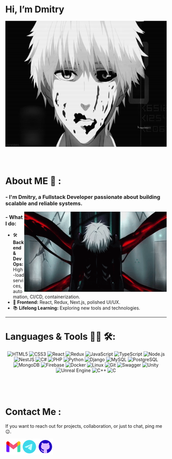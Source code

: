 # Hi, I’m Dmitry

<div align="center">
<img height="393" width="700" alt="GIF" align="center" src="https://github.com/DhimanMi/DhimanMi/blob/main/assets/gifs/fc1c8c233f91166d9fbcd2a93abdf207.gif">
</div>

</br>
</br>
</br>

# About ME 💬 :

### - I'm Dmitry, a **Fullstack Developer** passionate about building scalable and reliable systems.  

<img height="250" width="445" alt="GIF" align="right" src="https://github.com/DhimanMi/DhimanMi/blob/main/assets/gifs/998b33db7472d830d8585370a58165ea.gif">

### - What I do:  
- 🛠 **Backend & DevOps:** High-load services, automation, CI/CD, containerization.  
- 🎨 **Frontend:** React, Redux, Next.js, polished UI/UX.  
- 📚 **Lifelong Learning:** Exploring new tools and technologies.  

---

# Languages & Tools 👨‍💻 🛠:

<p align="center">
<!-- Frontend -->
<img src="https://img.shields.io/badge/HTML5-E34F26?style=for-the-badge&logo=html5&logoColor=white" alt="HTML5" height="40">
<img src="https://img.shields.io/badge/CSS3-1572B6?style=for-the-badge&logo=css3&logoColor=white" alt="CSS3" height="40">
<img src="https://img.shields.io/badge/React-20232A?style=for-the-badge&logo=react&logoColor=61DAFB" alt="React" height="40">
<img src="https://img.shields.io/badge/Redux-764ABC?style=for-the-badge&logo=redux&logoColor=white" alt="Redux" height="40">
<img src="https://img.shields.io/badge/JavaScript-F7DF1E?style=for-the-badge&logo=javascript&logoColor=black" alt="JavaScript" height="40">
<img src="https://img.shields.io/badge/TypeScript-3178C6?style=for-the-badge&logo=typescript&logoColor=white" alt="TypeScript" height="40">

<!-- Backend -->
<img src="https://img.shields.io/badge/Node.js-43853D?style=for-the-badge&logo=node.js&logoColor=white" alt="Node.js" height="40">
<img src="https://img.shields.io/badge/NestJS-E0234E?style=for-the-badge&logo=nestjs&logoColor=white" alt="NestJS" height="40">
<img src="https://img.shields.io/badge/C%23-239120?style=for-the-badge&logo=csharp&logoColor=white" alt="C#" height="40">
<img src="https://img.shields.io/badge/PHP-777BB4?style=for-the-badge&logo=php&logoColor=white" alt="PHP" height="40">
<img src="https://img.shields.io/badge/Python-3776AB?style=for-the-badge&logo=python&logoColor=white" alt="Python" height="40">
<img src="https://img.shields.io/badge/Django-092E20?style=for-the-badge&logo=django&logoColor=white" alt="Django" height="40">

<!-- Databases -->
<img src="https://img.shields.io/badge/MySQL-005C84?style=for-the-badge&logo=mysql&logoColor=white" alt="MySQL" height="40">
<img src="https://img.shields.io/badge/PostgreSQL-4169E1?style=for-the-badge&logo=postgresql&logoColor=white" alt="PostgreSQL" height="40">
<img src="https://img.shields.io/badge/MongoDB-47A248?style=for-the-badge&logo=mongodb&logoColor=white" alt="MongoDB" height="40">
<img src="https://img.shields.io/badge/Firebase-FFCA28?style=for-the-badge&logo=firebase&logoColor=black" alt="Firebase" height="40">

<!-- DevOps & Tools -->
<img src="https://img.shields.io/badge/Docker-2496ED?style=for-the-badge&logo=docker&logoColor=white" alt="Docker" height="40">
<img src="https://img.shields.io/badge/Linux-FCC624?style=for-the-badge&logo=linux&logoColor=black" alt="Linux" height="40">
<img src="https://img.shields.io/badge/Git-F05032?style=for-the-badge&logo=git&logoColor=white" alt="Git" height="40">
<img src="https://img.shields.io/badge/Swagger-85EA2D?style=for-the-badge&logo=swagger&logoColor=black" alt="Swagger" height="40">

<!-- GameDev -->
<img src="https://img.shields.io/badge/Unity-100000?style=for-the-badge&logo=unity&logoColor=white" alt="Unity" height="40">
<img src="https://img.shields.io/badge/Unreal-313131?style=for-the-badge&logo=unrealengine&logoColor=white" alt="Unreal Engine" height="40">

<!-- Other -->
<img src="https://img.shields.io/badge/C++-00599C?style=for-the-badge&logo=cplusplus&logoColor=white" alt="C++" height="40">
<img src="https://img.shields.io/badge/C-555555?style=for-the-badge&logo=c&logoColor=white" alt="C" height="40">
</p>

</br>
</br>
</br>

# Contact Me :

<p>
If you want to reach out for projects, collaboration, or just to chat, ping me 😉.
</p>

<a href="mailto:dhimanmi.com@gmail.com">
 <img align="left" alt="Gmail" width="50" height="50" src="./assets/icons/icons8-gmail-100.png" />
</a>
<a href="https://t.me/yum_yum_off">
  <img align="left" alt="Telegram" width="50" height="50" src="./assets/icons/icons8-telegram-100.png" />
</a>
<a href="https://github.com/dhimanmi">
  <img align="left" alt="GitHub" width="50" height="50" src="./assets/icons/icons8-github-100.png" />
</a>
</br>
</br>
</br>
